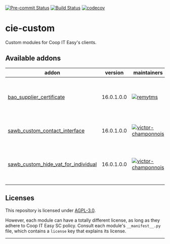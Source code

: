 
<!-- /!\ Non OCA Context : Set here the badge of your runbot / runboat instance. -->
[![Pre-commit Status](https://github.com/coopiteasy/cie-custom/actions/workflows/pre-commit.yml/badge.svg?branch=16.0)](https://github.com/coopiteasy/cie-custom/actions/workflows/pre-commit.yml?query=branch%3A16.0)
[![Build Status](https://github.com/coopiteasy/cie-custom/actions/workflows/test.yml/badge.svg?branch=16.0)](https://github.com/coopiteasy/cie-custom/actions/workflows/test.yml?query=branch%3A16.0)
[![codecov](https://codecov.io/gh/coopiteasy/cie-custom/branch/16.0/graph/badge.svg)](https://codecov.io/gh/coopiteasy/cie-custom)
<!-- /!\ Non OCA Context : Set here the badge of your translation instance. -->

<!-- /!\ do not modify above this line -->

# cie-custom

Custom modules for Coop IT Easy's clients.

<!-- /!\ do not modify below this line -->

<!-- prettier-ignore-start -->

[//]: # (addons)

Available addons
----------------
addon | version | maintainers | summary
--- | --- | --- | ---
[bao_supplier_certificate](bao_supplier_certificate/) | 16.0.1.0.0 | [![remytms](https://github.com/remytms.png?size=30px)](https://github.com/remytms) | Custom certificates for supplier of Boucher À Oreilles
[sawb_custom_contact_interface](sawb_custom_contact_interface/) | 16.0.1.0.0 | [![victor-champonnois](https://github.com/victor-champonnois.png?size=30px)](https://github.com/victor-champonnois) | SAWB Custom : Contact Interface.
[sawb_custom_hide_vat_for_individual](sawb_custom_hide_vat_for_individual/) | 16.0.1.0.0 | [![victor-champonnois](https://github.com/victor-champonnois.png?size=30px)](https://github.com/victor-champonnois) | Hide the partner's VAT field if the partner is an individual.

[//]: # (end addons)

<!-- prettier-ignore-end -->

## Licenses

This repository is licensed under [AGPL-3.0](LICENSE).

However, each module can have a totally different license, as long as they adhere to Coop IT Easy SC
policy. Consult each module's `__manifest__.py` file, which contains a `license` key
that explains its license.

----
<!-- /!\ Non OCA Context : Set here the full description of your organization. -->
